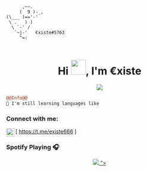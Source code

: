 ```
      ,~~.
     (  9 )-_,
(\___ )=='-'
 \ .   ) )
  \ `-' /
   `~j-'   €xiste#5763
     "=:
                                                          
```

<h1 align="center">Hi <img src="https://user-images.githubusercontent.com/66147422/150655515-88af3f9e-18a7-46f6-b8de-0d2f3c4caa35.gif" width="40px" />, I'm €xiste </h1>

<p align="center">
  <img src="https://readme-typing-svg.herokuapp.com/?center=true&vCenter=true&color=016EEA&width=500&lines=Welcome+|€xiste" />
</p>


```diff
@@Info@@
🚀 I'm still learning languages like

```

### Connect with me:

[<img align="left" alt="My discord" width="22px" src="https://cdn.jsdelivr.net/npm/simple-icons@v3/icons/discord.svg" />  https://t.me/existe666 ]
<br />

### Spotify Playing 🎧
<p align="center">
  <a href="https://open.spotify.com/user/21vy7n6cnnldz2y2t47dzvpja">
    <img src="https://spotify-github-profile.vercel.app/api/view?uid=21vy7n6cnnldz2y2t47dzvpja&cover_image=true&theme=default&bar_color=b9f0b7)](https://github.com/kittinan/spotify-github-profile">
              ">

<br />
